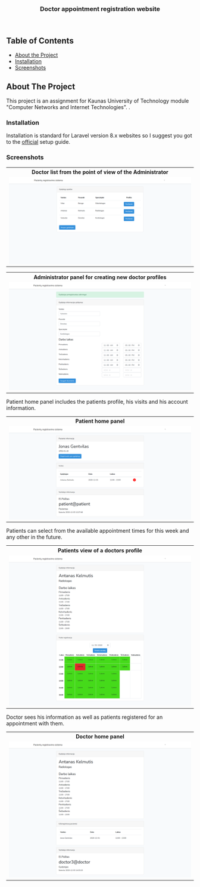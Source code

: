 <div align="center">
 <h3>Doctor appointment registration website</h3><br>
</div>

## Table of Contents

* [About the Project](#about-the-project)
* [Installation](#installation)
* [Screenshots](#screenshots)

## About The Project

This project is an assignment for Kaunas University of Technology module "Computer Networks and Internet Technologies".
.
### Installation

Installation is standard for Laravel version 8.x websites so I suggest you got to the <a href="https://laravel.com/docs/8.x/installation" target="_blank">official</a> setup guide.

### Screenshots
<table>
  <tr>
  <th><center>Doctor list from the point of view of the Administrator</center></th>
  </tr>
  <tr>
  <td><img src="https://raw.githubusercontent.com/Airidasz/doctor-appointment-registration-website/main/screenshots/admin-doctor_list.png"/></td>
  </tr>
</table>

<table>
  <tr>
  <th><center>Administrator panel for creating new doctor profiles</center></th>
  </tr>
  <tr>
  <td><img src="https://raw.githubusercontent.com/Airidasz/doctor-appointment-registration-website/main/screenshots/admin-register_doctor.png"/></td>
  </tr>
</table>

Patient home panel includes the patients profile, his visits and his account information.
<table>
  <tr>
  <th><center>Patient home panel</center></th>
  </tr>
  <tr>
  <td><img src="https://raw.githubusercontent.com/Airidasz/doctor-appointment-registration-website/main/screenshots/patient-home.png"/></td>
  </tr>
</table>

Patients can select from the available appointment times for this week and any other in the future.
<table>
  <tr>
  <th><center>Patients view of a doctors profile</center></th>
  </tr>
  <tr>
  <td><img src="https://raw.githubusercontent.com/Airidasz/doctor-appointment-registration-website/main/screenshots/patient-doctor_profile.png"/></td>
  </tr>
</table>

Doctor sees his information as well as patients registered for an appointment with them.
<table>
  <tr>
  <th><center>Doctor home panel</center></th>
  </tr>
  <tr>
  <td><img src="https://raw.githubusercontent.com/Airidasz/doctor-appointment-registration-website/main/screenshots/doctor-home.png"/></td>
  </tr>
</table>


